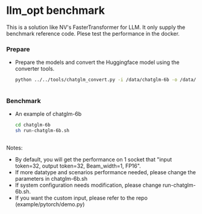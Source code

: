 # llm_opt benchmark

This is a solution like NV's FasterTransformer for LLM. It only supply the benchmark reference code. Plese test the performance in the docker.

### Prepare 
- Prepare the models and convert the Huggingface model using the converter tools.
  ```bash
  python ../../tools/chatglm_convert.py -i /data/chatglm-6b -o /data/chatglm-6b/
 
  ```
### Benchmark
- An example of chatglm-6b
  ```bash
  cd chatglm-6b
  sh run-chatglm-6b.sh 
 
  ```
Notes:
- By default, you will get the performance on 1 socket  that "input token=32, output token=32, Beam_width=1, FP16".
- If more datatype and scenarios performance needed, please change the parameters in chatglm-6b.sh
- If system configuration needs modification, please change run-chatglm-6b.sh.
- If you want the custom input, please refer to the repo (example/pytorch/demo.py)


